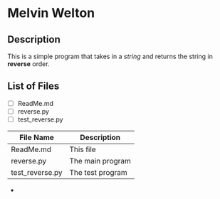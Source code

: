 # Melvin Welton

## Description
This is a simple program that takes in a *string* and returns the string in **reverse** order.

## List of Files

- [ ] ReadMe.md
- [ ] reverse.py
- [ ] test_reverse.py

| File Name | Description |
| --- | --- |
| ReadMe.md | This file |
| reverse.py | The main program |
| test_reverse.py | The test program |


*
